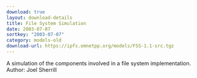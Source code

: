 ```yaml
---
download: true
layout: download-details
title: File System Simulation
date: 2003-07-07
sortkey: "2003-07-07"
category: models-old
download-url: https://ipfs.omnetpp.org/models/FSS-1.1-src.tgz
---
```


A simulation of the components involved in a file system
implementation.
Author: Joel Sherrill
